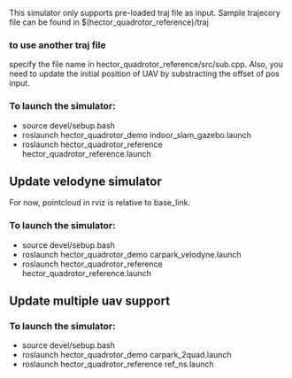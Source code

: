 This simulator only supports pre-loaded traj file as input. Sample trajecory file can be found in $(hector_quadrotor_reference)/traj

### to use another traj file
specify the file name in hector_quadrotor_reference/src/sub.cpp.
Also, you need to update  the initial position of UAV by substracting the offset of pos input.

### To launch the simulator:
- source devel/sebup.bash
- roslaunch hector_quadrotor_demo indoor_slam_gazebo.launch
- roslaunch hector_quadrotor_reference hector_quadrotor_reference.launch

## Update velodyne simulator

For  now, pointcloud in rviz is relative to base_link.
### To launch the simulator:

- source devel/sebup.bash
- roslaunch hector_quadrotor_demo carpark_velodyne.launch
- roslaunch hector_quadrotor_reference hector_quadrotor_reference.launch

## Update multiple uav support
### To launch the simulator:
- source devel/sebup.bash
- roslaunch hector_quadrotor_demo carpark_2quad.launch
- roslaunch hector_quadrotor_reference ref_ns.launch
